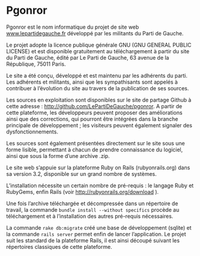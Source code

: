 # Pgonror

Pgonror est le nom informatique du projet de site web www.lepartidegauche.fr développé par les militants du Parti de Gauche.

Le projet adopte la licence publique générale GNU (GNU GENERAL PUBLIC LICENSE) et est disponible gratuitement au téléchargement à partir du site du Parti de Gauche, édité par Le Parti de Gauche, 63 avenue de la République, 75011 Paris.

Le site a été conçu, développé et est maintenu par les adhérents du parti. Les adhérents et militants, ainsi que les sympathisants sont appelés à contribuer à l’évolution du site au travers de la publication de ses sources.

Les sources en exploitation sont disponibles sur le site de partage Github à cette adresse : http://github.com/LePartiDeGauche/pgonror. A partir de cette plateforme, les développeurs peuvent proposer des améliorations ainsi que des corrections, qui pourront être intégrées dans la branche principale de développement ; les visiteurs peuvent également signaler des dysfonctionnements. 

Les sources sont également présentées directement sur le site sous une forme lisible, permettant à chacun de prendre connaissance du logiciel, ainsi que sous la forme d’une archive .zip.


Le site web s’appuie sur la plateforme Ruby on Rails (rubyonrails.org) dans sa version 3.2, disponible sur un grand nombre de systèmes. 

L’installation nécessite un certain nombre de pré-requis : le langage Ruby et RubyGems, enfin Rails (voir http://rubyonrails.org/download ). 

Une fois l’archive téléchargée et décompressée dans un répertoire de travail, la commande `bundle install --without specifics` procède au téléchargement et à l’installation des autres pré-requis nécessaires. 


La commande `rake db:migrate` créé une base de développement (sqlite) et la commande `rails server` permet enfin de lancer l’application. Le projet suit les standard de la plateforme Rails, il est ainsi découpé suivant les répertoires classiques de cette plateforme.
